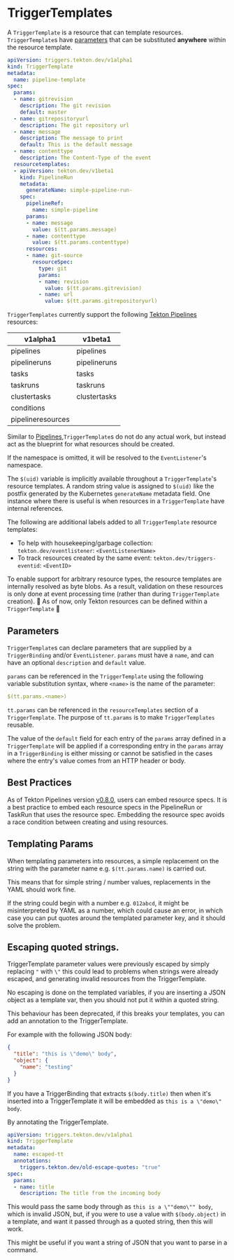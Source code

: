 <!--
---
linkTitle: "Trigger Templates"
weight: 3
---
-->
# TriggerTemplates

A `TriggerTemplate` is a resource that can template resources.
`TriggerTemplate`s have [parameters](#parameters) that can be substituted
**anywhere** within the resource template.

<!-- FILE: examples/triggertemplates/triggertemplate.yaml -->
```YAML
apiVersion: triggers.tekton.dev/v1alpha1
kind: TriggerTemplate
metadata:
  name: pipeline-template
spec:
  params:
  - name: gitrevision
    description: The git revision
    default: master
  - name: gitrepositoryurl
    description: The git repository url
  - name: message
    description: The message to print
    default: This is the default message
  - name: contenttype
    description: The Content-Type of the event
  resourcetemplates:
  - apiVersion: tekton.dev/v1beta1
    kind: PipelineRun
    metadata:
      generateName: simple-pipeline-run-
    spec:
      pipelineRef:
        name: simple-pipeline
      params:
      - name: message
        value: $(tt.params.message)
      - name: contenttype
        value: $(tt.params.contenttype)
      resources:
      - name: git-source
        resourceSpec:
          type: git
          params:
          - name: revision
            value: $(tt.params.gitrevision)
          - name: url
            value: $(tt.params.gitrepositoryurl)
```

`TriggerTemplates` currently support the following [Tekton Pipelines](https://github.com/tektoncd/pipeline) resources:

v1alpha1          | v1beta1
------------------|---------
pipelines         | pipelines
pipelineruns      | pipelineruns
tasks             | tasks
taskruns          | taskruns
clustertasks      | clustertasks
conditions        |
pipelineresources |

Similar to
[Pipelines](https://github.com/tektoncd/pipeline/blob/master/docs/pipelines.md),`TriggerTemplate`s
do not do any actual work, but instead act as the blueprint for what resources
should be created.

If the namespace is omitted, it will be resolved to the `EventListener`'s
namespace.

The `$(uid)` variable is implicitly available throughout a `TriggerTemplate`'s
resource templates. A random string value is assigned to `$(uid)` like the
postfix generated by the Kubernetes `generateName` metadata field. One instance
where there is useful is when resources in a `TriggerTemplate` have internal
references.

The following are additional labels added to all `TriggerTemplate` resource
templates:

- To help with housekeeping/garbage collection: `tekton.dev/eventlistener`:
  `<EventListenerName>`
- To track resources created by the same event: `tekton.dev/triggers-eventid`:
  `<EventID>`

To enable support for arbitrary resource types, the resource templates are
internally resolved as byte blobs. As a result, validation on these resources is
only done at event processing time (rather than during `TriggerTemplate`
creation). :rotating_light: As of now, only Tekton resources can be defined
within a `TriggerTemplate` :rotating_light:

## Parameters

`TriggerTemplate`s can declare parameters that are supplied by a
`TriggerBinding` and/or `EventListener`. `params` must have a `name`, and can
have an optional `description` and `default` value.

`params` can be referenced in the `TriggerTemplate` using the following variable
substitution syntax, where `<name>` is the name of the parameter:

```YAML
$(tt.params.<name>)
```

`tt.params` can be referenced in the `resourceTemplates` section of a
`TriggerTemplate`. The purpose of `tt.params` is to make `TriggerTemplates`
reusable.

The value of the `default` field for each entry of the `params` array defined in a `TriggerTemplate` will
be applied if a corresponding entry in the `params` array in a `TriggerBinding` is either missing or cannot 
be satisfied in the cases where the entry's value comes from an HTTP header or body. 

## Best Practices

As of Tekton Pipelines version
[v0.8.0](https://github.com/tektoncd/pipeline/releases/tag/v0.8.0), users can
embed resource specs. It is a best practice to embed each resource specs in the
PipelineRun or TaskRun that uses the resource spec. Embedding the resource spec
avoids a race condition between creating and using resources.

## Templating Params

When templating parameters into resources, a simple replacement on the string
with the parameter name e.g. `$(tt.params.name)` is carried out.

This means that for simple string / number values, replacements in the
YAML should work fine.

If the string could begin with a number e.g. `012abcd`, it might be misinterpreted by YAML as a
number, which could cause an error, in which case you can put quotes around the
templated parameter key, and it should solve the problem.

## Escaping quoted strings.

TriggerTemplate parameter values were previously escaped by simply replacing
`"` with `\"` this could lead to problems when strings were already escaped, and
generating invalid resources from the TriggerTemplate.

No escaping is done on the templated variables, if you are inserting a JSON
object as a template var, then you should not put it within a quoted string.

This behaviour has been deprecated, if this breaks your templates, you can add
an annotation to the TriggerTemplate.

For example with the following JSON body:

```json
{
  "title": "this is \"demo\" body",
  "object": {
    "name": "testing"
  }
}
```

If you have a TriggerBinding that extracts `$(body.title)` then when it's
inserted into a TriggerTemplate it will be embedded as `this is a \"demo\"
body`.

By annotating the TriggerTemplate.

```yaml
apiVersion: triggers.tekton.dev/v1alpha1
kind: TriggerTemplate
metadata:
  name: escaped-tt
  annotations:
    triggers.tekton.dev/old-escape-quotes: "true"
spec:
  params:
  - name: title
    description: The title from the incoming body
```

This would pass the same body through as `this is a \""demo\"" body`, which is
invalid JSON, but, if you were to use a value with `$(body.object)` in a
template, and want it passed through as a quoted string, then this will work.

This might be useful if you want a string of JSON that you want to parse in a
command.
